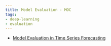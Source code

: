 ```yaml
---
title: Model Evaluation - MOC
tags:
- deep-learning
- evaluation
---
```


* [Model Evaluation in Time Series Forecasting](computer_sci/Deep_Learning_And_Machine_Learning/Evaluation/time_series_forecasting.md)